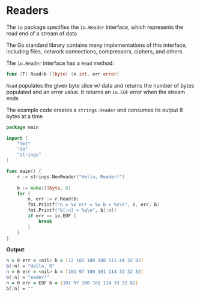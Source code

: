 # Readers

The `io` package specifies the `io.Reader` interface, which represents the read end of a stream of data

The Go standard library contains many implementations of this interface, including files, network connections, compressors, ciphers, and others

The `io.Reader` interface has a `Read` method:

```go
func (T) Read(b []byte) (n int, err error)
```

`Read` populates the given byte slice w/ data and returns the number of bytes populated and an error value. It returns an `io.EOF` error when the stream ends

The example code creates a `strings.Reader` and consumes its output 8 bytes at a time

```go
package main

import (
	"fmt"
	"io"
	"strings"
)

func main() {
	r := strings.NewReader("Hello, Reader!")
	
	b := make([]byte, 8)
	for {
		n, err := r.Read(b)
		fmt.Printf("n = %v err = %v b = %v\n", n, err, b)
		fmt.Printf("b[:n] = %q\n", b[:n])
		if err == io.EOF {
			break
        }
    }
}
```

**Output**:

```zsh
n = 8 err = <nil> b = [72 101 108 108 111 44 32 82]
b[:n] = "Hello, R"
n = 6 err = <nil> b = [101 97 100 101 114 33 32 82]
b[:n] = "eader!"
n = 0 err = EOF b = [101 97 100 101 114 33 32 82]
b[:n] = ""
```


